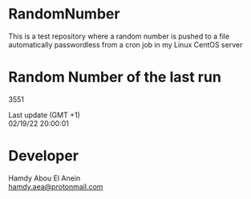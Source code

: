 # RandomNumber    
This is a test repository where a random number is pushed to a file automatically passwordless from a cron job in my Linux CentOS server    
# Random Number of the last run   
3551
      
Last update (GMT +1)    
02/19/22 20:00:01
# Developer    
Hamdy Abou El Anein   
hamdy.aea@protonmail.com

